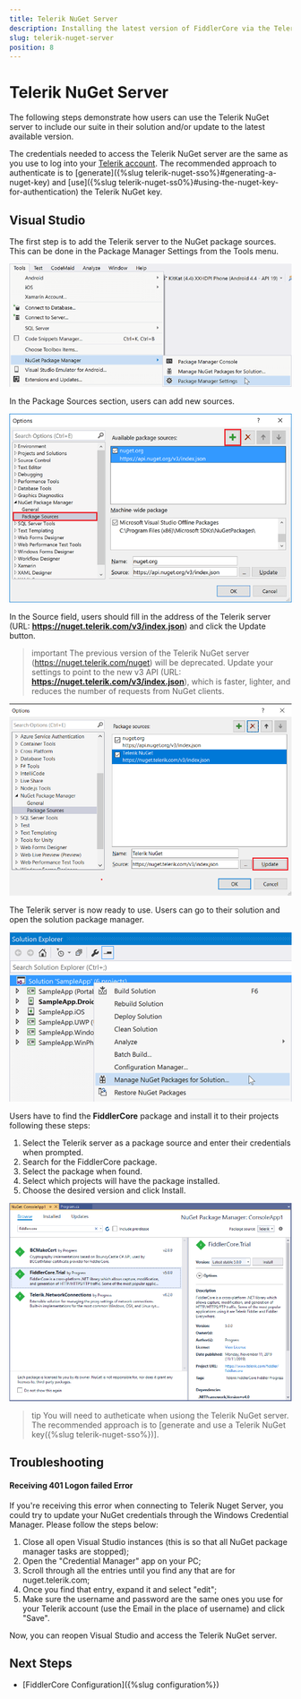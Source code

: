 ```yaml
---
title: Telerik NuGet Server
description: Installing the latest version of FiddlerCore via the Telerik Nuget servers
slug: telerik-nuget-server
position: 8
---
```


# Telerik NuGet Server

The following steps demonstrate how users can use the Telerik NuGet server to include our suite in their solution and/or update to the latest available version.

The credentials needed to access the Telerik NuGet server are the same as you use to log into your [Telerik account](https://www.telerik.com/account). The recommended approach to authenticate is to [generate]({%slug telerik-nuget-sso%}#generating-a-nuget-key) and [use]({%slug telerik-nuget-ss0%}#using-the-nuget-key-for-authentication) the Telerik NuGet key.

## Visual Studio

The first step is to add the Telerik server to the NuGet package sources. This can be done in the Package Manager Settings from the Tools menu.

![](images/nuget-server/nuget-vs-pm-settings.png)

In the Package Sources section, users can add new sources.

![](images/nuget-server/nuget-vs-add-source.png)

In the Source field, users should fill in the address of the Telerik server (URL: **https://nuget.telerik.com/v3/index.json**) and click the Update button.

>important The previous version of the Telerik NuGet server (https://nuget.telerik.com/nuget) will be deprecated. Update your settings to point to the new v3 API (URL: **https://nuget.telerik.com/v3/index.json**), which is faster, lighter, and reduces the number of requests from NuGet clients. 

![](images/nuget-server/nuget-vs-telerik-server.png)

The Telerik server is now ready to use. Users can go to their solution and open the solution package manager.

![](images/nuget-server/nuget-vs-manage-packages.png)

Users have to find the **FiddlerCore** package and install it to their projects following these steps:

1. Select the Telerik server as a package source and enter their credentials when prompted.
1. Search for the FiddlerCore package.
1. Select the package when found.
1. Select which projects will have the package installed.
1. Choose the desired version and click Install.

![](images/nuget-server/nuget-vs-add-packages.png)

>tip You will need to autheticate when usiong the Telerik NuGet server. The recommended approach is to [generate and use a Telerik NuGet key({%slug telerik-nuget-sso%})].

## Troubleshooting

#### Receiving 401 Logon failed Error

If you're receiving this error when connecting to Telerik Nuget Server, you could try to update your NuGet credentials through the Windows Credential Manager. Please follow the steps below:

1. Close all open Visual Studio instances (this is so that all NuGet package manager tasks are stopped);
1. Open the "Credential Manager" app on your PC;
1. Scroll through all the entries until you find any that are for nuget.telerik.com;
1. Once you find that entry, expand it and select "edit";
1. Make sure the username and password are the same ones you use for your Telerik account (use the Email in the place of username) and click "Save".

Now, you can reopen Visual Studio and access the Telerik NuGet server. 

## Next Steps

- [FiddlerCore Configuration]({%slug configuration%})
